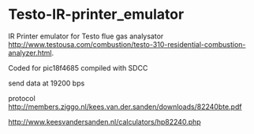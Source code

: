 Testo-IR-printer_emulator
=========================

IR Printer emulator for Testo flue gas analysator <http://www.testousa.com/combustion/testo-310-residential-combustion-analyzer.html>.

Coded for pic18f4685 compiled with SDCC

send data at 19200 bps

protocol http://members.ziggo.nl/kees.van.der.sanden/downloads/82240bte.pdf

http://www.keesvandersanden.nl/calculators/hp82240.php
